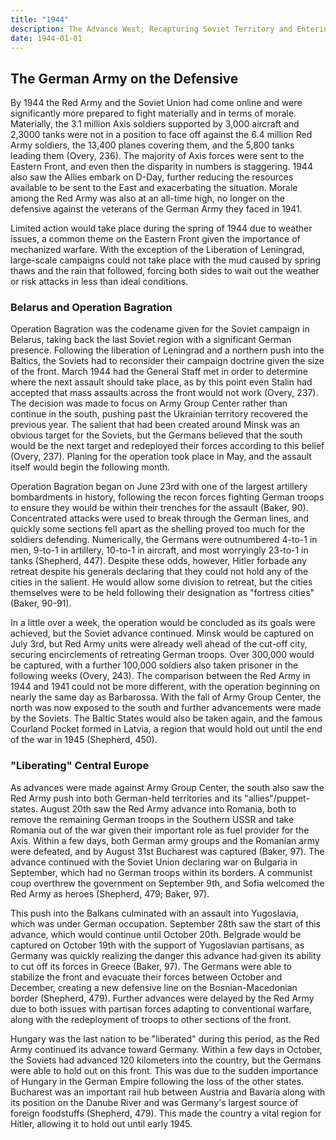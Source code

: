 ```yaml
---
title: "1944"
description: The Advance West; Recapturing Soviet Territory and Entering Central Europe
date: 1944-01-01
---
```


## The German Army on the Defensive

By 1944 the Red Army and the Soviet Union had come online and were significantly more prepared to fight materially and in terms of morale. Materially, the 3.1 million Axis soldiers supported by 3,000 aircraft and 2,3000 tanks were not in a position to face off against the 6.4 million Red Army soldiers, the 13,400 planes covering them, and the 5,800 tanks leading them (Overy, 236). The majority of Axis forces were sent to the Eastern Front, and even then the disparity in numbers is staggering. 1944 also saw the Allies embark on D-Day, further reducing the resources available to be sent to the East and exacerbating the situation. Morale among the Red Army was also at an all-time high, no longer on the defensive against the veterans of the German Army they faced in 1941. 

Limited action would take place during the spring of 1944 due to weather issues, a common theme on the Eastern Front given the importance of mechanized warfare. With the exception of the Liberation of Leningrad, large-scale campaigns could not take place with the mud caused by spring thaws and the rain that followed, forcing both sides to wait out the weather or risk attacks in less than ideal conditions.

### Belarus and Operation Bagration

Operation Bagration was the codename given for the Soviet campaign in Belarus, taking back the last Soviet region with a significant German presence. Following the liberation of Leningrad and a northern push into the Baltics, the Soviets had to reconsider their campaign doctrine given the size of the front. March 1944 had the General Staff met in order to determine where the next assault should take place, as by this point even Stalin had accepted that mass assaults across the front would not work (Overy, 237). The decision was made to focus on Army Group Center rather than continue in the south, pushing past the Ukrainian territory recovered the previous year. The salient that had been created around Minsk was an obvious target for the Soviets, but the Germans believed that the south would be the next target and redeployed their forces according to this belief (Overy, 237). Planing for the operation took place in May, and the assault itself would begin the following month.

Operation Bagration began on June 23rd with one of the largest artillery bombardments in history, following the recon forces fighting German troops to ensure they would be within their trenches for the assault (Baker, 90). Concentrated attacks were used to break through the German lines, and quickly some sections fell apart as the shelling proved too much for the soldiers defending. Numerically, the Germans were outnumbered 4-to-1 in men, 9-to-1 in artillery, 10-to-1 in aircraft, and most worryingly 23-to-1 in tanks (Shepherd, 447). Despite these odds, however, Hitler forbade any retreat despite his generals declaring that they could not hold any of the cities in the salient. He would allow some division to retreat, but the cities themselves were to be held following their designation as "fortress cities" (Baker, 90-91).

In a little over a week, the operation would be concluded as its goals were achieved, but the Soviet advance continued. Minsk would be captured on July 3rd, but Red Army units were already well ahead of the cut-off city, securing encirclements of retreating German troops. Over 300,000 would be captured, with a further 100,000 soldiers also taken prisoner in the following weeks (Overy, 243). The comparison between the Red Army in 1944 and 1941 could not be more different, with the operation beginning on nearly the same day as Barbarossa. With the fall of Army Group Center, the north was now exposed to the south and further advancements were made by the Soviets. The Baltic States would also be taken again, and the famous Courland Pocket formed in Latvia, a region that would hold out until the end of the war in 1945 (Shepherd, 450).

### "Liberating" Central Europe

As advances were made against Army Group Center, the south also saw the Red Army push into both German-held territories and its "allies"/puppet-states. August 20th saw the Red Army advance into Romania, both to remove the remaining German troops in the Southern USSR and take Romania out of the war given their important role as fuel provider for the Axis. Within a few days, both German army groups and the Romanian army were defeated, and by August 31st Bucharest was captured (Baker, 97). The advance continued with the Soviet Union declaring war on Bulgaria in September, which had no German troops within its borders. A communist coup overthrew the government on September 9th, and Sofia welcomed the Red Army as heroes (Shepherd, 479; Baker, 97). 

This push into the Balkans culminated with an assault into Yugoslavia, which was under German occupation. September 28th saw the start of this advance, which would continue until October 20th. Belgrade would be captured on October 19th with the support of Yugoslavian partisans, as Germany was quickly realizing the danger this advance had given its ability to cut off its forces in Greece (Baker, 97). The Germans were able to stabilize the front and evacuate their forces between October and December, creating a new defensive line on the Bosnian-Macedonian border (Shepherd, 479). Further advances were delayed by the Red Army due to both issues with partisan forces adapting to conventional warfare, along with the redeployment of troops to other sections of the front.

Hungary was the last nation to be "liberated" during this period, as the Red Army continued its advance toward Germany. Within a few days in October, the Soviets had advanced 120 kilometers into the country, but the Germans were able to hold out on this front. This was due to the sudden importance of Hungary in the German Empire following the loss of the other states. Bucharest was an important rail hub between Austria and Bavaria along with its position on the Danube River and was Germany's largest source of foreign foodstuffs (Shepherd, 479). This made the country a vital region for Hitler, allowing it to hold out until early 1945.
